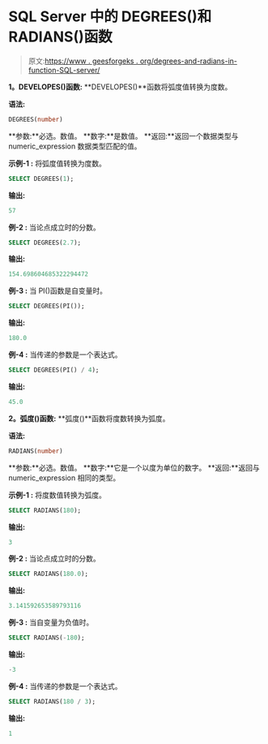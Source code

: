 # SQL Server 中的 DEGREES()和 RADIANS()函数

> 原文:[https://www . geesforgeks . org/degrees-and-radians-in-function-SQL-server/](https://www.geeksforgeeks.org/degrees-and-radians-function-in-sql-server/)

**1。DEVELOPES()函数:**
**DEVELOPES()**函数将弧度值转换为度数。

**语法:**

```sql
DEGREES(number)
```

**参数:**必选。数值。
**数字:**是数值。
**返回:**返回一个数据类型与 numeric_expression 数据类型匹配的值。

**示例-1 :**
将弧度值转换为度数。

```sql
SELECT DEGREES(1);
```

**输出:**

```sql
57
```

**例-2 :**
当论点成立时的分数。

```sql
SELECT DEGREES(2.7);
```

**输出:**

```sql
154.698604685322294472
```

**例-3 :**
当 PI()函数是自变量时。

```sql
SELECT DEGREES(PI());
```

**输出:**

```sql
180.0
```

**例-4 :**
当传递的参数是一个表达式。

```sql
SELECT DEGREES(PI() / 4);
```

**输出:**

```sql
45.0
```

**2。弧度()函数:**
**弧度()**函数将度数转换为弧度。

**语法:**

```sql
RADIANS(number)
```

**参数:**必选。数值。
**数字:**它是一个以度为单位的数字。
**返回:**返回与 numeric_expression 相同的类型。

**示例-1 :**
将度数值转换为弧度。

```sql
SELECT RADIANS(180);
```

**输出:**

```sql
3
```

**例-2 :**
当论点成立时的分数。

```sql
SELECT RADIANS(180.0);
```

**输出:**

```sql
3.141592653589793116
```

**例-3 :**
当自变量为负值时。

```sql
SELECT RADIANS(-180);
```

**输出:**

```sql
-3
```

**例-4 :**
当传递的参数是一个表达式。

```sql
SELECT RADIANS(180 / 3);
```

**输出:**

```sql
1
```